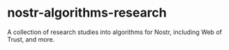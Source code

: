 # nostr-algorithms-research
A collection of research studies into algorithms for Nostr, including Web of Trust, and more.
